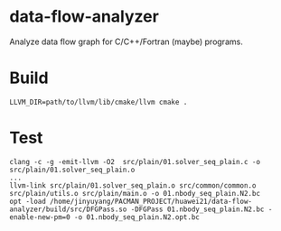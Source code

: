 # data-flow-analyzer
Analyze data flow graph for C/C++/Fortran (maybe) programs.

# Build
```
LLVM_DIR=path/to/llvm/lib/cmake/llvm cmake .
```


# Test
```
clang -c -g -emit-llvm -O2  src/plain/01.solver_seq_plain.c -o src/plain/01.solver_seq_plain.o
...
llvm-link src/plain/01.solver_seq_plain.o src/common/common.o src/plain/utils.o src/plain/main.o -o 01.nbody_seq_plain.N2.bc
opt -load /home/jinyuyang/PACMAN_PROJECT/huawei21/data-flow-analyzer/build/src/DFGPass.so -DFGPass 01.nbody_seq_plain.N2.bc -enable-new-pm=0 -o 01.nbody_seq_plain.N2.opt.bc
```
